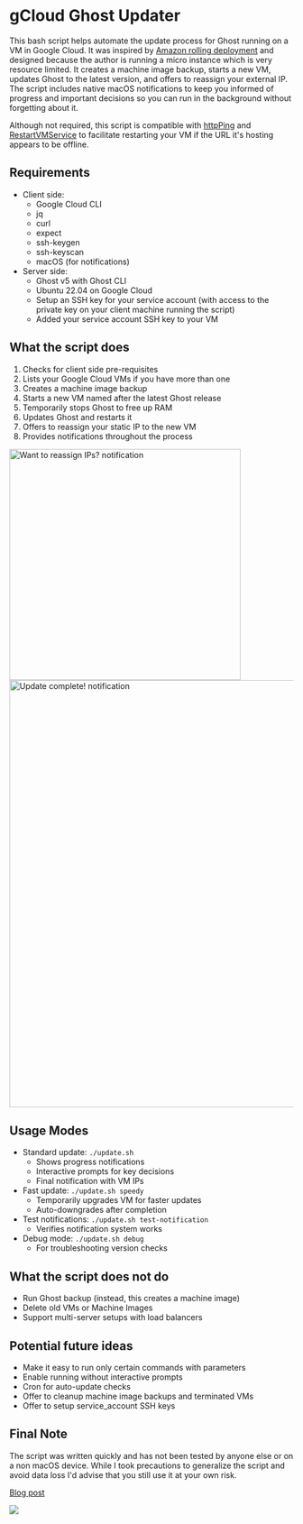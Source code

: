 # gCloud Ghost Updater

This bash script helps automate the update process for Ghost running on a VM in Google Cloud. It was inspired by [Amazon rolling deployment](https://docs.aws.amazon.com/whitepapers/latest/overview-deployment-options/rolling-deployments.html) and designed because the author is running a micro instance which is very resource limited. It creates a machine image backup, starts a new VM, updates Ghost to the latest version, and offers to reassign your external IP. The script includes native macOS notifications to keep you informed of progress and important decisions so you can run in the background without forgetting about it.

Although not required, this script is compatible with [httpPing](https://github.com/danielraffel/httpPing) and [RestartVMService](https://github.com/danielraffel/RestartVMService) to facilitate restarting your VM if the URL it's hosting appears to be offline.

## Requirements

* Client side:
    * Google Cloud CLI
    * jq
    * curl
    * expect
    * ssh-keygen
    * ssh-keyscan
    * macOS (for notifications)
* Server side:
    * Ghost v5 with Ghost CLI
    * Ubuntu 22.04 on Google Cloud
    * Setup an SSH key for your service account (with access to the private key on your client machine running the script)
    * Added your service account SSH key to your VM

## What the script does

1. Checks for client side pre-requisites
2. Lists your Google Cloud VMs if you have more than one
3. Creates a machine image backup
4. Starts a new VM named after the latest Ghost release
5. Temporarily stops Ghost to free up RAM
6. Updates Ghost and restarts it
7. Offers to reassign your static IP to the new VM
8. Provides notifications throughout the process
<img width="410" alt="Want to reassign IPs? notification" src="https://github.com/user-attachments/assets/87ad05b7-2064-4df4-ba6d-27eec11dcdf1" />
<img width="758" alt="Update complete! notification" src="https://github.com/user-attachments/assets/1db778bc-3bbe-4a89-b8d6-eac9b04088d7" />


## Usage Modes

* Standard update: `./update.sh`
    * Shows progress notifications
    * Interactive prompts for key decisions
    * Final notification with VM IPs
* Fast update: `./update.sh speedy`
    * Temporarily upgrades VM for faster updates
    * Auto-downgrades after completion
* Test notifications: `./update.sh test-notification`
    * Verifies notification system works
* Debug mode: `./update.sh debug`
    * For troubleshooting version checks

## What the script does not do

* Run Ghost backup (instead, this creates a machine image)
* Delete old VMs or Machine Images
* Support multi-server setups with load balancers

## Potential future ideas

* Make it easy to run only certain commands with parameters
* Enable running without interactive prompts
* Cron for auto-update checks
* Offer to cleanup machine image backups and terminated VMs
* Offer to setup service_account SSH keys

## Final Note

The script was written quickly and has not been tested by anyone else or on a non macOS device. While I took precautions to generalize the script and avoid data loss I'd advise that you still use it at your own risk.

[Blog post](https://danielraffel.me/2023/09/05/updating-ghost-on-a-google-cloud-micro-instance/)

![](https://i.imgur.com/qvHIFVy.gif)
